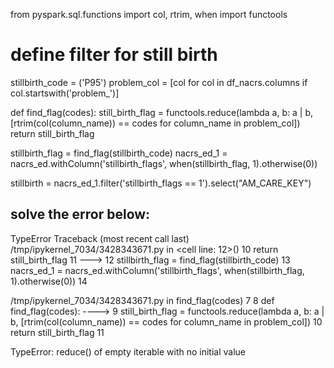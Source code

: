 from pyspark.sql.functions import col, rtrim, when 
import functools

# define filter for still birth
stillbirth_code = ('P95')
problem_col = [col for col in df_nacrs.columns if col.startswith('problem_')]

def find_flag(codes):
    still_birth_flag = functools.reduce(lambda a, b: a | b, [rtrim(col(column_name)) == codes for column_name in problem_col])
    return still_birth_flag

stillbirth_flag = find_flag(stillbirth_code)
nacrs_ed_1 = nacrs_ed.withColumn('stillbirth_flags', when(stillbirth_flag, 1).otherwise(0))

stillbirth = nacrs_ed_1.filter('stillbirth_flags == 1').select("AM_CARE_KEY")

solve the error below:
---------------------------------------------------------------------------
TypeError                                 Traceback (most recent call last)
/tmp/ipykernel_7034/3428343671.py in <cell line: 12>()
     10     return still_birth_flag
     11 
---> 12 stillbirth_flag = find_flag(stillbirth_code)
     13 nacrs_ed_1 = nacrs_ed.withColumn('stillbirth_flags', when(stillbirth_flag, 1).otherwise(0))
     14 

/tmp/ipykernel_7034/3428343671.py in find_flag(codes)
      7 
      8 def find_flag(codes):
----> 9     still_birth_flag = functools.reduce(lambda a, b: a | b, [rtrim(col(column_name)) == codes for column_name in problem_col])
     10     return still_birth_flag
     11 

TypeError: reduce() of empty iterable with no initial value
